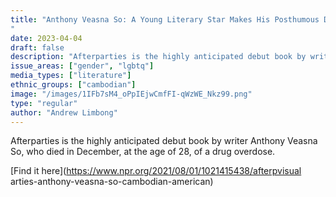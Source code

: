 ```yaml
---
title: "Anthony Veasna So: A Young Literary Star Makes His Posthumous Debut With 'Afterparties'
"
date: 2023-04-04
draft: false
description: "Afterparties is the highly anticipated debut book by writer Anthony Veasna So, who died in December, at the age of 28, of a drug overdose."
issue_areas: ["gender", "lgbtq"]
media_types: ["literature"]
ethnic_groups: ["cambodian"]
image: "/images/1IFb7sM4_oPpIEjwCmfFI-qWzWE_Nkz99.png"
type: "regular"
author: "Andrew Limbong"
---
```


Afterparties is the highly anticipated debut book by writer Anthony Veasna So, who died in December, at the age of 28, of a drug overdose.

[Find it here](https://www.npr.org/2021/08/01/1021415438/afterpvisual arties-anthony-veasna-so-cambodian-american)
